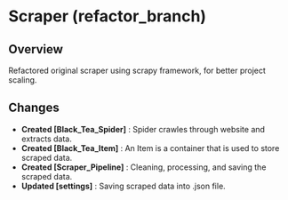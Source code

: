 # Scraper (refactor_branch)

## Overview

Refactored original scraper using scrapy framework, for better project scaling.

## Changes

- **Created [Black_Tea_Spider]** : Spider crawles through website and extracts data.
- **Created [Black_Tea_Item]** : An Item is a container that is used to store scraped data.
- **Created [Scraper_Pipeline]** : Cleaning, processing, and saving the scraped data.
- **Updated [settings]** : Saving scraped data into .json file.
